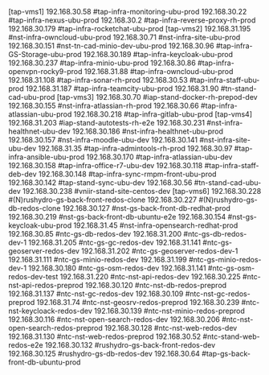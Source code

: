 [tap-vms1] 
192.168.30.58 #tap-infra-monitoring-ubu-prod
192.168.30.22 #tap-infra-nexus-ubu-prod
192.168.30.2 #tap-infra-reverse-proxy-rh-prod
192.168.30.179 #tap-infra-rocketchat-ubu-prod
[tap-vms2] 
192.168.31.195 #nst-infra-owncloud-ubu-prod
192.168.30.71 #nst-infra-site-ubu-prod
192.168.30.151 #nst-tn-cad-minio-dev-ubu-prod
192.168.30.96 #tap-infra-GS-Storage-ubu-prod
192.168.30.189 #tap-infra-keycloak-ubu-prod
192.168.30.237 #tap-infra-minio-ubu-prod
192.168.30.86 #tap-infra-openvpn-rocky9-prod
192.168.31.88 #tap-infra-owncloud-ubu-prod
192.168.31.108 #tap-infra-sonar-rh-prod
192.168.30.53 #tap-infra-staff-ubu-prod
192.168.31.187 #tap-infra-teamcity-ubu-prod
192.168.31.90 #tn-stand-cad-ubu-prod
[tap-vms3] 
192.168.30.70 #iap-stand-docker-rh-prepod-dev
192.168.30.155 #nst-infra-atlassian-rh-prod
192.168.30.66 #tap-infra-atlassian-ubu-prod
192.168.30.218 #tap-infra-gitlab-ubu-prod
[tap-vms4] 
192.168.31.203 #iap-stand-autotests-rh-e2e
192.168.30.231 #nst-infra-healthnet-ubu-dev
192.168.30.186 #nst-infra-healthnet-ubu-prod
192.168.30.157 #nst-infra-moodle-ubu-dev
192.168.30.141 #nst-infra-site-ubu-dev
192.168.31.35 #tap-infra-admintools-rh-prod
192.168.30.97 #tap-infra-ansible-ubu-prod
192.168.30.170 #tap-infra-atlassian-ubu-dev
192.168.30.158 #tap-infra-office-r7-ubu-dev
192.168.30.118 #tap-infra-staff-deb-dev
192.168.30.148 #tap-infra-sync-rmpm-front-ubu-prod
192.168.30.142 #tap-stand-sync-ubu-dev
192.168.30.56 #tn-stand-cad-ubu-dev
192.168.30.238 #vniir-stand-site-centos-dev
[tap-vms6] 
192.168.30.228 #(N)rushydro-gs-back-front-redos-clone
192.168.30.227 #(N)rushydro-gs-db-redos-clone
192.168.30.127 #nst-gs-back-front-db-redhat-prod
192.168.30.219 #nst-gs-back-front-db-ubuntu-e2e
192.168.30.154 #nst-gs-keycloak-ubu-prod
192.168.31.45 #nst-infra-opensearch-redhat-prod
192.168.30.85 #ntc-gs-db-redos-dev
192.168.31.200 #ntc-gs-db-redos-dev-1
192.168.31.205 #ntc-gs-gc-redos-dev
192.168.31.141 #ntc-gs-geoserver-redos-dev
192.168.31.202 #ntc-gs-geoserver-redos-dev-1
192.168.31.111 #ntc-gs-minio-redos-dev
192.168.31.199 #ntc-gs-minio-redos-dev-1
192.168.30.180 #ntc-gs-osm-redos-dev
192.168.31.141 #ntc-gs-osm-redos-dev-test
192.168.31.220 #ntc-nst-api-redos-dev
192.168.30.225 #ntc-nst-api-redos-preprod
192.168.30.120 #ntc-nst-db-redos-preprod
192.168.31.137 #ntc-nst-gc-redos-dev
192.168.30.109 #ntc-nst-gc-redos-preprod
192.168.31.74 #ntc-nst-geosrv-redos-preprod
192.168.30.239 #ntc-nst-keycloack-redos-dev
192.168.30.139 #ntc-nst-minio-redos-preprod
192.168.30.116 #ntc-nst-open-search-redos-dev
192.168.30.206 #ntc-nst-open-search-redos-preprod
192.168.30.128 #ntc-nst-web-redos-dev
192.168.31.130 #ntc-nst-web-redos-preprod
192.168.30.52 #ntc-stand-web-redos-e2e
192.168.30.132 #rushydro-gs-back-front-redos-dev
192.168.30.125 #rushydro-gs-db-redos-dev
192.168.30.64 #tap-gs-back-front-db-ubuntu-prod